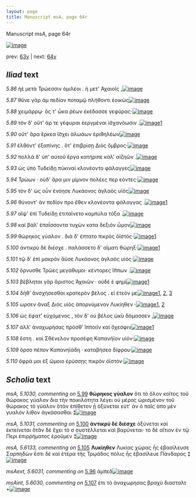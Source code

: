 ```yaml
---
layout: page
title: Manuscript msA, page 64r
---
```


Manuscript msA, page 64r

[![image](http://www.homermultitext.org/iipsrv?OBJ=IIP,1.0&FIF=/project/homer/pyramidal/deepzoom/hmt/vaimg/2017a/VA064RN_0065.tif&WID=100&CVT=JPEG)](http://www.homermultitext.org/ict2/?urn=urn:cite2:hmt:vaimg.2017a:VA064RN_0065)

prev:  [63v](../63v) | next:  [64v](../64v)

## *Iliad* text

*5.86* <a id="5.86"/> ἠὲ μετὰ Τρώεσσιν 					ὁμιλέοι . ἠ μετ' Ἀχαιοῖς ,[![image](http://www.homermultitext.org/iipsrv?OBJ=IIP,1.0&FIF=/project/homer/pyramidal/deepzoom/hmt/vaimg/2017a/VA064RN_0065.tif&RGN=0.19,0.2149,0.402,0.0383&WID=1000&CVT=JPEG)](http://www.homermultitext.org/ict2/?urn=urn:cite2:hmt:vaimg.2017a:VA064RN_0065@0.19,0.2149,0.402,0.0383)

*5.87* <a id="5.87"/> θῦνε γὰρ ἀμ πεδίον ποταμῷ πλήθοντι ἐοικὼς[![image](http://www.homermultitext.org/iipsrv?OBJ=IIP,1.0&FIF=/project/homer/pyramidal/deepzoom/hmt/vaimg/2017a/VA064RN_0065.tif&RGN=0.181,0.2337,0.427,0.0361&WID=1000&CVT=JPEG)](http://www.homermultitext.org/ict2/?urn=urn:cite2:hmt:vaimg.2017a:VA064RN_0065@0.181,0.2337,0.427,0.0361)

*5.88* <a id="5.88"/> χειμάρρῳ· ὅς τ' ὦκα ῥέων ἐκέδασσε γεφύρας·[![image](http://www.homermultitext.org/iipsrv?OBJ=IIP,1.0&FIF=/project/homer/pyramidal/deepzoom/hmt/vaimg/2017a/VA064RN_0065.tif&RGN=0.179,0.2547,0.436,0.0331&WID=1000&CVT=JPEG)](http://www.homermultitext.org/ict2/?urn=urn:cite2:hmt:vaimg.2017a:VA064RN_0065@0.179,0.2547,0.436,0.0331)

*5.89* <a id="5.89"/> τὸν δ' οὔτ' άρ τε γέφυραι ἐεργμέναι ἰ̈σχανόωσιν .[![image](http://www.homermultitext.org/iipsrv?OBJ=IIP,1.0&FIF=/project/homer/pyramidal/deepzoom/hmt/vaimg/2017a/VA064RN_0065.tif&RGN=0.178,0.2727,0.45,0.0353&WID=1000&CVT=JPEG)](http://www.homermultitext.org/ict2/?urn=urn:cite2:hmt:vaimg.2017a:VA064RN_0065@0.178,0.2727,0.45,0.0353)[1](#msAim_5.6026)

*5.90* <a id="5.90"/> οὔτ' ἄρα ἕρκεα ἴ̈σχει ἀλωάων ἐριθηλέων[![image](http://www.homermultitext.org/iipsrv?OBJ=IIP,1.0&FIF=/project/homer/pyramidal/deepzoom/hmt/vaimg/2017a/VA064RN_0065.tif&RGN=0.187,0.29,0.38,0.0353&WID=1000&CVT=JPEG)](http://www.homermultitext.org/ict2/?urn=urn:cite2:hmt:vaimg.2017a:VA064RN_0065@0.187,0.29,0.38,0.0353)

*5.91* <a id="5.91"/> ἐλθόντ' ἐξαπίνης . ὅτ' ἐπιβρίσῃ Διὸς ὄμβρος·[![image](http://www.homermultitext.org/iipsrv?OBJ=IIP,1.0&FIF=/project/homer/pyramidal/deepzoom/hmt/vaimg/2017a/VA064RN_0065.tif&RGN=0.185,0.3088,0.426,0.0376&WID=1000&CVT=JPEG)](http://www.homermultitext.org/ict2/?urn=urn:cite2:hmt:vaimg.2017a:VA064RN_0065@0.185,0.3088,0.426,0.0376)

*5.92* <a id="5.92"/> πολλὰ δ' ὑπ' αὐτοῦ ἔργα κατήριπε κὰλ' αἰζηῶν .[![image](http://www.homermultitext.org/iipsrv?OBJ=IIP,1.0&FIF=/project/homer/pyramidal/deepzoom/hmt/vaimg/2017a/VA064RN_0065.tif&RGN=0.181,0.3306,0.434,0.0338&WID=1000&CVT=JPEG)](http://www.homermultitext.org/ict2/?urn=urn:cite2:hmt:vaimg.2017a:VA064RN_0065@0.181,0.3306,0.434,0.0338)

*5.93* <a id="5.93"/> ὡς ὑπὸ Τυδείδῃ πὺκιναὶ 					κλονέοντο φάλαγγες[![image](http://www.homermultitext.org/iipsrv?OBJ=IIP,1.0&FIF=/project/homer/pyramidal/deepzoom/hmt/vaimg/2017a/VA064RN_0065.tif&RGN=0.181,0.3509,0.41,0.0338&WID=1000&CVT=JPEG)](http://www.homermultitext.org/ict2/?urn=urn:cite2:hmt:vaimg.2017a:VA064RN_0065@0.181,0.3509,0.41,0.0338)

*5.94* <a id="5.94"/> Τρώων · οὐδ' ἄρα μιν 					μίμνον πολέες περ εόντες·[![image](http://www.homermultitext.org/iipsrv?OBJ=IIP,1.0&FIF=/project/homer/pyramidal/deepzoom/hmt/vaimg/2017a/VA064RN_0065.tif&RGN=0.179,0.3666,0.436,0.0353&WID=1000&CVT=JPEG)](http://www.homermultitext.org/ict2/?urn=urn:cite2:hmt:vaimg.2017a:VA064RN_0065@0.179,0.3666,0.436,0.0353)

*5.95* <a id="5.95"/> τὸν δ' ὡς οὖν ἐνόησε Λυκάονος ἀγλαὸς υἱὸς[![image](http://www.homermultitext.org/iipsrv?OBJ=IIP,1.0&FIF=/project/homer/pyramidal/deepzoom/hmt/vaimg/2017a/VA064RN_0065.tif&RGN=0.177,0.3854,0.42,0.0361&WID=1000&CVT=JPEG)](http://www.homermultitext.org/ict2/?urn=urn:cite2:hmt:vaimg.2017a:VA064RN_0065@0.177,0.3854,0.42,0.0361)

*5.96* <a id="5.96"/> θύνοντ' ἀν πεδίον προ ἕθεν κλονέοντα φάλαγγας .[![image](http://www.homermultitext.org/iipsrv?OBJ=IIP,1.0&FIF=/project/homer/pyramidal/deepzoom/hmt/vaimg/2017a/VA064RN_0065.tif&RGN=0.175,0.4042,0.438,0.0338&WID=1000&CVT=JPEG)](http://www.homermultitext.org/ict2/?urn=urn:cite2:hmt:vaimg.2017a:VA064RN_0065@0.175,0.4042,0.438,0.0338)[1](#msAext_5.6031)

*5.97* <a id="5.97"/> αῖψ' ἐπὶ Τυδείδῃ 					ἐτιταίνετο καμπύλα τόξα .[![image](http://www.homermultitext.org/iipsrv?OBJ=IIP,1.0&FIF=/project/homer/pyramidal/deepzoom/hmt/vaimg/2017a/VA064RN_0065.tif&RGN=0.178,0.4215,0.405,0.0346&WID=1000&CVT=JPEG)](http://www.homermultitext.org/ict2/?urn=urn:cite2:hmt:vaimg.2017a:VA064RN_0065@0.178,0.4215,0.405,0.0346)

*5.98* <a id="5.98"/> καὶ βάλ' ἐπαΐσσοντα τυχὼν κατα δεξιὸν ὦμον[![image](http://www.homermultitext.org/iipsrv?OBJ=IIP,1.0&FIF=/project/homer/pyramidal/deepzoom/hmt/vaimg/2017a/VA064RN_0065.tif&RGN=0.182,0.4395,0.413,0.0391&WID=1000&CVT=JPEG)](http://www.homermultitext.org/ict2/?urn=urn:cite2:hmt:vaimg.2017a:VA064RN_0065@0.182,0.4395,0.413,0.0391)

*5.99* <a id="5.99"/> θώρηκος γύαλον . διὰ δ' έπτατο πικρὸς ὀϊστός·[![image](http://www.homermultitext.org/iipsrv?OBJ=IIP,1.0&FIF=/project/homer/pyramidal/deepzoom/hmt/vaimg/2017a/VA064RN_0065.tif&RGN=0.177,0.4606,0.411,0.0338&WID=1000&CVT=JPEG)](http://www.homermultitext.org/ict2/?urn=urn:cite2:hmt:vaimg.2017a:VA064RN_0065@0.177,0.4606,0.411,0.0338)[1](#msA_5.1030)

*5.100* <a id="5.100"/> ἀντικρὺ δὲ διέσχε . παλάσσετο δ' αἵματι θώρηξ·[![image](http://www.homermultitext.org/iipsrv?OBJ=IIP,1.0&FIF=/project/homer/pyramidal/deepzoom/hmt/vaimg/2017a/VA064RN_0065.tif&RGN=0.178,0.4786,0.423,0.0398&WID=1000&CVT=JPEG)](http://www.homermultitext.org/ict2/?urn=urn:cite2:hmt:vaimg.2017a:VA064RN_0065@0.178,0.4786,0.423,0.0398)[1](#msA_5.1031)

*5.101* <a id="5.101"/> τῷ δ' ἐπὶ μακρὸν ἄϋσε Λυκάονος ἀγλαὸς υἱός·[![image](http://www.homermultitext.org/iipsrv?OBJ=IIP,1.0&FIF=/project/homer/pyramidal/deepzoom/hmt/vaimg/2017a/VA064RN_0065.tif&RGN=0.18,0.4981,0.433,0.0331&WID=1000&CVT=JPEG)](http://www.homermultitext.org/ict2/?urn=urn:cite2:hmt:vaimg.2017a:VA064RN_0065@0.18,0.4981,0.433,0.0331)

*5.102* <a id="5.102"/> ὄρνυσθε Τρῶες 					μεγάθυμοι· κέντορες ἵ̈ππων .[![image](http://www.homermultitext.org/iipsrv?OBJ=IIP,1.0&FIF=/project/homer/pyramidal/deepzoom/hmt/vaimg/2017a/VA064RN_0065.tif&RGN=0.182,0.5169,0.418,0.0346&WID=1000&CVT=JPEG)](http://www.homermultitext.org/ict2/?urn=urn:cite2:hmt:vaimg.2017a:VA064RN_0065@0.182,0.5169,0.418,0.0346)

*5.103* <a id="5.103"/> βέβληται γὰρ ἄριστος Ἀχαιῶν · οὐδέ ἑ φημὶ[![image](http://www.homermultitext.org/iipsrv?OBJ=IIP,1.0&FIF=/project/homer/pyramidal/deepzoom/hmt/vaimg/2017a/VA064RN_0065.tif&RGN=0.188,0.5364,0.384,0.0368&WID=1000&CVT=JPEG)](http://www.homermultitext.org/ict2/?urn=urn:cite2:hmt:vaimg.2017a:VA064RN_0065@0.188,0.5364,0.384,0.0368)[1](#msA_5.1032)

*5.104* <a id="5.104"/> δὴθ' ἂνσχήσεσθαι κρατερὸν βέλος . εἰ ἐτεόν με[![image](http://www.homermultitext.org/iipsrv?OBJ=IIP,1.0&FIF=/project/homer/pyramidal/deepzoom/hmt/vaimg/2017a/VA064RN_0065.tif&RGN=0.182,0.5537,0.431,0.0383&WID=1000&CVT=JPEG)](http://www.homermultitext.org/ict2/?urn=urn:cite2:hmt:vaimg.2017a:VA064RN_0065@0.182,0.5537,0.431,0.0383)[1](#msAext_5.6032), [2](#msAim_5.6027), [3](#msAint_5.6028)

*5.105* <a id="5.105"/> ωρσεν ἄναξ Διὸς υἱὸς 					ἀπορνύμενον Λυκίηθεν ·[![image](http://www.homermultitext.org/iipsrv?OBJ=IIP,1.0&FIF=/project/homer/pyramidal/deepzoom/hmt/vaimg/2017a/VA064RN_0065.tif&RGN=0.186,0.5778,0.433,0.0346&WID=1000&CVT=JPEG)](http://www.homermultitext.org/ict2/?urn=urn:cite2:hmt:vaimg.2017a:VA064RN_0065@0.186,0.5778,0.433,0.0346)[1](#msAint_5.6029), [2](#msA_5.6133)

*5.106* <a id="5.106"/> ὡς ἔφατ' εὐχόμενος , τὸν δ' οὐ βέλος ὠκὺ δάμασσεν ,[![image](http://www.homermultitext.org/iipsrv?OBJ=IIP,1.0&FIF=/project/homer/pyramidal/deepzoom/hmt/vaimg/2017a/VA064RN_0065.tif&RGN=0.174,0.5988,0.456,0.0331&WID=1000&CVT=JPEG)](http://www.homermultitext.org/ict2/?urn=urn:cite2:hmt:vaimg.2017a:VA064RN_0065@0.174,0.5988,0.456,0.0331)

*5.107* <a id="5.107"/> ἀλλ' ἀναχωρήσας πρόσθ' ἵπποιϊν καὶ ὄχεσφιν[![image](http://www.homermultitext.org/iipsrv?OBJ=IIP,1.0&FIF=/project/homer/pyramidal/deepzoom/hmt/vaimg/2017a/VA064RN_0065.tif&RGN=0.182,0.6183,0.409,0.0308&WID=1000&CVT=JPEG)](http://www.homermultitext.org/ict2/?urn=urn:cite2:hmt:vaimg.2017a:VA064RN_0065@0.182,0.6183,0.409,0.0308)[1](#msAint_5.6030)

*5.108* <a id="5.108"/> ἔστη . καὶ Σθένελον 					προσέφη Καπανήϊον υἱόν·[![image](http://www.homermultitext.org/iipsrv?OBJ=IIP,1.0&FIF=/project/homer/pyramidal/deepzoom/hmt/vaimg/2017a/VA064RN_0065.tif&RGN=0.182,0.6356,0.422,0.0331&WID=1000&CVT=JPEG)](http://www.homermultitext.org/ict2/?urn=urn:cite2:hmt:vaimg.2017a:VA064RN_0065@0.182,0.6356,0.422,0.0331)

*5.109* <a id="5.109"/> ὄρσο πέπον Καπανηϊάδη · 					καταβήσεο δίφρου·[![image](http://www.homermultitext.org/iipsrv?OBJ=IIP,1.0&FIF=/project/homer/pyramidal/deepzoom/hmt/vaimg/2017a/VA064RN_0065.tif&RGN=0.182,0.6544,0.42,0.0383&WID=1000&CVT=JPEG)](http://www.homermultitext.org/ict2/?urn=urn:cite2:hmt:vaimg.2017a:VA064RN_0065@0.182,0.6544,0.42,0.0383)

*5.110* <a id="5.110"/> ὄφρά μοι ἐξ ὤμοιο ἐρύσσῃς πικρὸν ὀϊστόν·[![image](http://www.homermultitext.org/iipsrv?OBJ=IIP,1.0&FIF=/project/homer/pyramidal/deepzoom/hmt/vaimg/2017a/VA064RN_0065.tif&RGN=0.178,0.6747,0.402,0.0368&WID=1000&CVT=JPEG)](http://www.homermultitext.org/ict2/?urn=urn:cite2:hmt:vaimg.2017a:VA064RN_0065@0.178,0.6747,0.402,0.0368)

## *Scholia* text

*msA, 5.1030, commenting on* [5.99](#5.99)  <a id="msA_5.1030"/> **θώρηκος γύαλον** ὅτι τὸ ὅλον κοῖτος τοῦ θώρακος γύαλον δια τὴν ποικιλότητα λέγει οὐ μέρος ὡρισμένον τοῦ θώρακος τὸ γύαλον ὅτἀν ἐπίθετον ᾖ ὀξύνεται εὐτ' ἀν ὁ παῖς ἀπο μὲν γυαλὸν λίθον ἀγκάσασθαι ⁑[![image](http://www.homermultitext.org/iipsrv?OBJ=IIP,1.0&FIF=/project/homer/pyramidal/deepzoom/hmt/vaimg/2017a/VA064RN_0065.tif&RGN=0.60980103,0.47109267,0.21997052,0.07717842&WID=1000&CVT=JPEG)](http://www.homermultitext.org/ict2/?urn=urn:cite2:hmt:vaimg.2017a:VA064RN_0065@0.60980103,0.47109267,0.21997052,0.07717842)

*msA, 5.1031, commenting on* [5.100](#5.100)  <a id="msA_5.1031"/> **ἀντικρὺ δὲ διέσχε** ὀξύνεται καὶ ἐκτείνεται ὅτἂν δὲ ἔχει τὸ σ συστέλλεται καὶ βαρύνεται· τὸ δὲ αἴτιον ἐν τῷ Περι ἐπιρῥήματος ἐροῦμεν ⁑[![image](http://www.homermultitext.org/iipsrv?OBJ=IIP,1.0&FIF=/project/homer/pyramidal/deepzoom/hmt/vaimg/2017a/VA064RN_0065.tif&RGN=0.61790715,0.54467497,0.21186441,0.09737206&WID=1000&CVT=JPEG)](http://www.homermultitext.org/ict2/?urn=urn:cite2:hmt:vaimg.2017a:VA064RN_0065@0.61790715,0.54467497,0.21186441,0.09737206)

*msA, 5.6133, commenting on* [5.105](#5.105)  <a id="msA_5.6133"/> **Λυκίηθεν** Λυκίας χώρας ἧς ἐβασίλευσε Σαρπηδὼν ἔστι δὲ καὶ ἑτέρα τῆς Τρῳάδος πόλις ἧς ἐβασίλευε Πάνδαρος ⁑[![image](http://www.homermultitext.org/iipsrv?OBJ=IIP,1.0&FIF=/project/homer/pyramidal/deepzoom/hmt/vaimg/2017a/VA064RN_0065.tif&RGN=0.615,0.5908,0.213,0.0548&WID=1000&CVT=JPEG)](http://www.homermultitext.org/ict2/?urn=urn:cite2:hmt:vaimg.2017a:VA064RN_0065@0.615,0.5908,0.213,0.0548)

*msAext, 5.6031, commenting on* [5.96](#5.96)  <a id="msAext_5.6031"/> ἀμπεδ[![image](http://www.homermultitext.org/iipsrv?OBJ=IIP,1.0&FIF=/project/homer/pyramidal/deepzoom/hmt/vaimg/2017a/VA064RN_0065.tif&RGN=0.80029477,0.41770401,0.03352985,0.01493776&WID=1000&CVT=JPEG)](http://www.homermultitext.org/ict2/?urn=urn:cite2:hmt:vaimg.2017a:VA064RN_0065@0.80029477,0.41770401,0.03352985,0.01493776)

*msAint, 5.6030, commenting on* [5.107](#5.107)  <a id="msAint_5.6030"/> ἐπι τὸ ἀναχωρησας βραχὺ διασταλτ +[![image](http://www.homermultitext.org/iipsrv?OBJ=IIP,1.0&FIF=/project/homer/pyramidal/deepzoom/hmt/vaimg/2017a/VA064RN_0065.tif&RGN=0.11053795,0.62627939,0.07406043,0.02295989&WID=1000&CVT=JPEG)](http://www.homermultitext.org/ict2/?urn=urn:cite2:hmt:vaimg.2017a:VA064RN_0065@0.11053795,0.62627939,0.07406043,0.02295989)